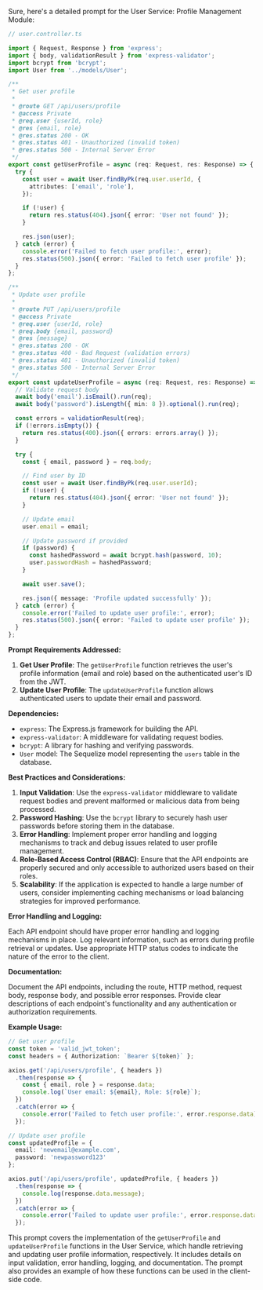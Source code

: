 Sure, here's a detailed prompt for the User Service: Profile Management Module:

```typescript
// user.controller.ts

import { Request, Response } from 'express';
import { body, validationResult } from 'express-validator';
import bcrypt from 'bcrypt';
import User from '../models/User';

/**
 * Get user profile
 *
 * @route GET /api/users/profile
 * @access Private
 * @req.user {userId, role}
 * @res {email, role}
 * @res.status 200 - OK
 * @res.status 401 - Unauthorized (invalid token)
 * @res.status 500 - Internal Server Error
 */
export const getUserProfile = async (req: Request, res: Response) => {
  try {
    const user = await User.findByPk(req.user.userId, {
      attributes: ['email', 'role'],
    });

    if (!user) {
      return res.status(404).json({ error: 'User not found' });
    }

    res.json(user);
  } catch (error) {
    console.error('Failed to fetch user profile:', error);
    res.status(500).json({ error: 'Failed to fetch user profile' });
  }
};

/**
 * Update user profile
 *
 * @route PUT /api/users/profile
 * @access Private
 * @req.user {userId, role}
 * @req.body {email, password}
 * @res {message}
 * @res.status 200 - OK
 * @res.status 400 - Bad Request (validation errors)
 * @res.status 401 - Unauthorized (invalid token)
 * @res.status 500 - Internal Server Error
 */
export const updateUserProfile = async (req: Request, res: Response) => {
  // Validate request body
  await body('email').isEmail().run(req);
  await body('password').isLength({ min: 8 }).optional().run(req);

  const errors = validationResult(req);
  if (!errors.isEmpty()) {
    return res.status(400).json({ errors: errors.array() });
  }

  try {
    const { email, password } = req.body;

    // Find user by ID
    const user = await User.findByPk(req.user.userId);
    if (!user) {
      return res.status(404).json({ error: 'User not found' });
    }

    // Update email
    user.email = email;

    // Update password if provided
    if (password) {
      const hashedPassword = await bcrypt.hash(password, 10);
      user.passwordHash = hashedPassword;
    }

    await user.save();

    res.json({ message: 'Profile updated successfully' });
  } catch (error) {
    console.error('Failed to update user profile:', error);
    res.status(500).json({ error: 'Failed to update user profile' });
  }
};
```

**Prompt Requirements Addressed:**

1. **Get User Profile**: The `getUserProfile` function retrieves the user's profile information (email and role) based on the authenticated user's ID from the JWT.
2. **Update User Profile**: The `updateUserProfile` function allows authenticated users to update their email and password.

**Dependencies:**

- `express`: The Express.js framework for building the API.
- `express-validator`: A middleware for validating request bodies.
- `bcrypt`: A library for hashing and verifying passwords.
- `User` model: The Sequelize model representing the `users` table in the database.

**Best Practices and Considerations:**

1. **Input Validation**: Use the `express-validator` middleware to validate request bodies and prevent malformed or malicious data from being processed.
2. **Password Hashing**: Use the `bcrypt` library to securely hash user passwords before storing them in the database.
3. **Error Handling**: Implement proper error handling and logging mechanisms to track and debug issues related to user profile management.
4. **Role-Based Access Control (RBAC)**: Ensure that the API endpoints are properly secured and only accessible to authorized users based on their roles.
5. **Scalability**: If the application is expected to handle a large number of users, consider implementing caching mechanisms or load balancing strategies for improved performance.

**Error Handling and Logging:**

Each API endpoint should have proper error handling and logging mechanisms in place. Log relevant information, such as errors during profile retrieval or updates. Use appropriate HTTP status codes to indicate the nature of the error to the client.

**Documentation:**

Document the API endpoints, including the route, HTTP method, request body, response body, and possible error responses. Provide clear descriptions of each endpoint's functionality and any authentication or authorization requirements.

**Example Usage:**

```typescript
// Get user profile
const token = 'valid_jwt_token';
const headers = { Authorization: `Bearer ${token}` };

axios.get('/api/users/profile', { headers })
  .then(response => {
    const { email, role } = response.data;
    console.log(`User email: ${email}, Role: ${role}`);
  })
  .catch(error => {
    console.error('Failed to fetch user profile:', error.response.data);
  });

// Update user profile
const updatedProfile = {
  email: 'newemail@example.com',
  password: 'newpassword123'
};

axios.put('/api/users/profile', updatedProfile, { headers })
  .then(response => {
    console.log(response.data.message);
  })
  .catch(error => {
    console.error('Failed to update user profile:', error.response.data);
  });
```

This prompt covers the implementation of the `getUserProfile` and `updateUserProfile` functions in the User Service, which handle retrieving and updating user profile information, respectively. It includes details on input validation, error handling, logging, and documentation. The prompt also provides an example of how these functions can be used in the client-side code.